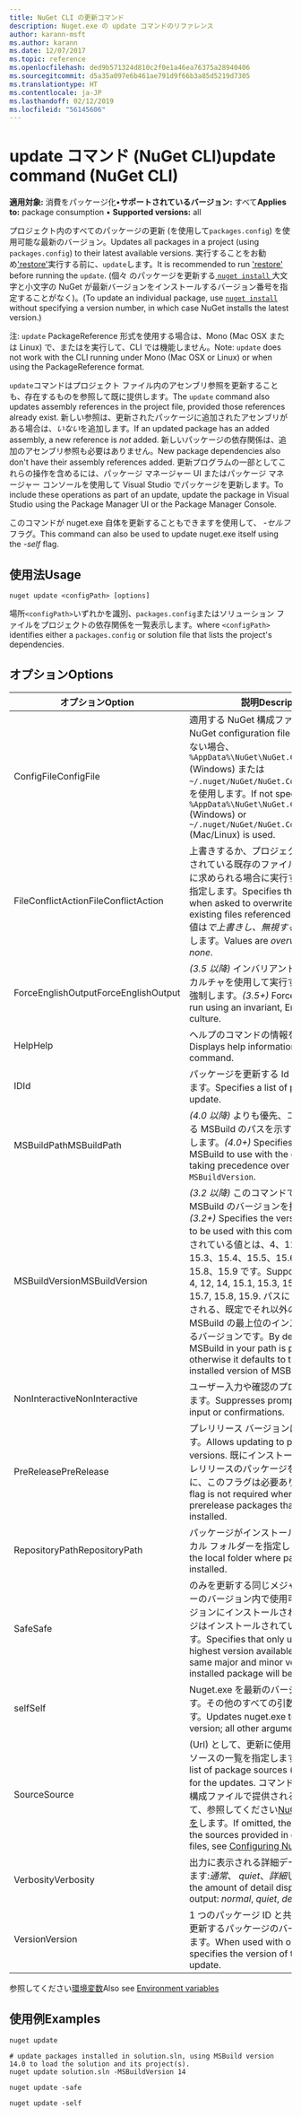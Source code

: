 ```yaml
---
title: NuGet CLI の更新コマンド
description: Nuget.exe の update コマンドのリファレンス
author: karann-msft
ms.author: karann
ms.date: 12/07/2017
ms.topic: reference
ms.openlocfilehash: ded9b571324d810c2f0e1a46ea76375a28940406
ms.sourcegitcommit: d5a35a097e6b461ae791d9f66b3a85d5219d7305
ms.translationtype: HT
ms.contentlocale: ja-JP
ms.lasthandoff: 02/12/2019
ms.locfileid: "56145606"
---
```

# <a name="update-command-nuget-cli"></a><span data-ttu-id="2d326-103">update コマンド (NuGet CLI)</span><span class="sxs-lookup"><span data-stu-id="2d326-103">update command (NuGet CLI)</span></span>

<span data-ttu-id="2d326-104">**適用対象:** 消費をパッケージ化&bullet;**サポートされているバージョン:** すべて</span><span class="sxs-lookup"><span data-stu-id="2d326-104">**Applies to:** package consumption &bullet; **Supported versions:** all</span></span>

<span data-ttu-id="2d326-105">プロジェクト内のすべてのパッケージの更新 (を使用して`packages.config`) を使用可能な最新のバージョン。</span><span class="sxs-lookup"><span data-stu-id="2d326-105">Updates all packages in a project (using `packages.config`) to their latest available versions.</span></span> <span data-ttu-id="2d326-106">実行することをお勧め['restore'](cli-ref-restore.md)実行する前に、`update`します。</span><span class="sxs-lookup"><span data-stu-id="2d326-106">It is recommended to run ['restore'](cli-ref-restore.md) before running the `update`.</span></span> <span data-ttu-id="2d326-107">(個々 のパッケージを更新する[ `nuget install` ](cli-ref-install.md)大文字と小文字の NuGet が最新バージョンをインストールするバージョン番号を指定することがなく)。</span><span class="sxs-lookup"><span data-stu-id="2d326-107">(To update an individual package, use [`nuget install`](cli-ref-install.md) without specifying a version number, in which case NuGet installs the latest version.)</span></span>

<span data-ttu-id="2d326-108">注: `update` PackageReference 形式を使用する場合は、Mono (Mac OSX または Linux) で、またはを実行して、CLI では機能しません。</span><span class="sxs-lookup"><span data-stu-id="2d326-108">Note: `update` does not work with the CLI running under Mono (Mac OSX or Linux) or when using the PackageReference format.</span></span>

<span data-ttu-id="2d326-109">`update`コマンドはプロジェクト ファイル内のアセンブリ参照を更新することも、存在するものを参照して既に提供します。</span><span class="sxs-lookup"><span data-stu-id="2d326-109">The `update` command also updates assembly references in the project file, provided those references already exist.</span></span> <span data-ttu-id="2d326-110">新しい参照は、更新されたパッケージに追加されたアセンブリがある場合は、*いない*を追加します。</span><span class="sxs-lookup"><span data-stu-id="2d326-110">If an updated package has an added assembly, a new reference is *not* added.</span></span> <span data-ttu-id="2d326-111">新しいパッケージの依存関係は、追加のアセンブリ参照も必要はありません。</span><span class="sxs-lookup"><span data-stu-id="2d326-111">New package dependencies also don't have their assembly references added.</span></span> <span data-ttu-id="2d326-112">更新プログラムの一部としてこれらの操作を含めるには、パッケージ マネージャー UI またはパッケージ マネージャー コンソールを使用して Visual Studio でパッケージを更新します。</span><span class="sxs-lookup"><span data-stu-id="2d326-112">To include these operations as part of an update, update the package in Visual Studio using the Package Manager UI or the Package Manager Console.</span></span>

<span data-ttu-id="2d326-113">このコマンドが nuget.exe 自体を更新することもできますを使用して、 *-セルフ*フラグ。</span><span class="sxs-lookup"><span data-stu-id="2d326-113">This command can also be used to update nuget.exe itself using the *-self* flag.</span></span>

## <a name="usage"></a><span data-ttu-id="2d326-114">使用法</span><span class="sxs-lookup"><span data-stu-id="2d326-114">Usage</span></span>

```cli
nuget update <configPath> [options]
```

<span data-ttu-id="2d326-115">場所`<configPath>`いずれかを識別、`packages.config`またはソリューション ファイルをプロジェクトの依存関係を一覧表示します。</span><span class="sxs-lookup"><span data-stu-id="2d326-115">where `<configPath>` identifies either a `packages.config` or solution file that lists the project's dependencies.</span></span>

## <a name="options"></a><span data-ttu-id="2d326-116">オプション</span><span class="sxs-lookup"><span data-stu-id="2d326-116">Options</span></span>

| <span data-ttu-id="2d326-117">オプション</span><span class="sxs-lookup"><span data-stu-id="2d326-117">Option</span></span> | <span data-ttu-id="2d326-118">説明</span><span class="sxs-lookup"><span data-stu-id="2d326-118">Description</span></span> |
| --- | --- |
| <span data-ttu-id="2d326-119">ConfigFile</span><span class="sxs-lookup"><span data-stu-id="2d326-119">ConfigFile</span></span> | <span data-ttu-id="2d326-120">適用する NuGet 構成ファイル。</span><span class="sxs-lookup"><span data-stu-id="2d326-120">The NuGet configuration file to apply.</span></span> <span data-ttu-id="2d326-121">指定しない場合、 `%AppData%\NuGet\NuGet.Config` (Windows) または`~/.nuget/NuGet/NuGet.Config`(Mac/linux) を使用します。</span><span class="sxs-lookup"><span data-stu-id="2d326-121">If not specified, `%AppData%\NuGet\NuGet.Config` (Windows) or `~/.nuget/NuGet/NuGet.Config` (Mac/Linux) is used.</span></span>|
| <span data-ttu-id="2d326-122">FileConflictAction</span><span class="sxs-lookup"><span data-stu-id="2d326-122">FileConflictAction</span></span> | <span data-ttu-id="2d326-123">上書きするか、プロジェクトによって参照されている既存のファイルを無視するように求められる場合に実行するアクションを指定します。</span><span class="sxs-lookup"><span data-stu-id="2d326-123">Specifies the action to take when asked to overwrite or ignore existing files referenced by the project.</span></span> <span data-ttu-id="2d326-124">値は*で上書きし、無視する場合に、none*します。</span><span class="sxs-lookup"><span data-stu-id="2d326-124">Values are *overwrite, ignore, none*.</span></span> |
| <span data-ttu-id="2d326-125">ForceEnglishOutput</span><span class="sxs-lookup"><span data-stu-id="2d326-125">ForceEnglishOutput</span></span> | <span data-ttu-id="2d326-126">*(3.5 以降)* インバリアントの英語ベースのカルチャを使用して実行する nuget.exe を強制します。</span><span class="sxs-lookup"><span data-stu-id="2d326-126">*(3.5+)* Forces nuget.exe to run using an invariant, English-based culture.</span></span> |
| <span data-ttu-id="2d326-127">Help</span><span class="sxs-lookup"><span data-stu-id="2d326-127">Help</span></span> | <span data-ttu-id="2d326-128">ヘルプのコマンドの情報を表示します。</span><span class="sxs-lookup"><span data-stu-id="2d326-128">Displays help information for the command.</span></span> |
| <span data-ttu-id="2d326-129">ID</span><span class="sxs-lookup"><span data-stu-id="2d326-129">Id</span></span> | <span data-ttu-id="2d326-130">パッケージを更新する Id の一覧を指定します。</span><span class="sxs-lookup"><span data-stu-id="2d326-130">Specifies a list of package IDs to update.</span></span> |
| <span data-ttu-id="2d326-131">MSBuildPath</span><span class="sxs-lookup"><span data-stu-id="2d326-131">MSBuildPath</span></span> | <span data-ttu-id="2d326-132">*(4.0 以降)* よりも優先、コマンドで使用する MSBuild のパスを示す`-MSBuildVersion`します。</span><span class="sxs-lookup"><span data-stu-id="2d326-132">*(4.0+)* Specifies the path of MSBuild to use with the command, taking precedence over `-MSBuildVersion`.</span></span> |
| <span data-ttu-id="2d326-133">MSBuildVersion</span><span class="sxs-lookup"><span data-stu-id="2d326-133">MSBuildVersion</span></span> | <span data-ttu-id="2d326-134">*(3.2 以降)* このコマンドで使用する MSBuild のバージョンを指定します。</span><span class="sxs-lookup"><span data-stu-id="2d326-134">*(3.2+)* Specifies the version of MSBuild to be used with this command.</span></span> <span data-ttu-id="2d326-135">サポートされている値とは、4、12、14、15.1、15.3、15.4、15.5、15.6、15.7、15.8、15.9 です。</span><span class="sxs-lookup"><span data-stu-id="2d326-135">Supported values are 4, 12, 14, 15.1, 15.3, 15.4, 15.5, 15.6, 15.7, 15.8, 15.9.</span></span> <span data-ttu-id="2d326-136">パスに MSBuild が取得される、既定でそれ以外の場合、既定値 MSBuild の最上位のインストールされているバージョンです。</span><span class="sxs-lookup"><span data-stu-id="2d326-136">By default the MSBuild in your path is picked, otherwise it defaults to the highest installed version of MSBuild.</span></span> |
| <span data-ttu-id="2d326-137">NonInteractive</span><span class="sxs-lookup"><span data-stu-id="2d326-137">NonInteractive</span></span> | <span data-ttu-id="2d326-138">ユーザー入力や確認のプロンプトを抑制します。</span><span class="sxs-lookup"><span data-stu-id="2d326-138">Suppresses prompts for user input or confirmations.</span></span> |
| <span data-ttu-id="2d326-139">PreRelease</span><span class="sxs-lookup"><span data-stu-id="2d326-139">PreRelease</span></span> | <span data-ttu-id="2d326-140">プレリリース バージョンに更新を許可します。</span><span class="sxs-lookup"><span data-stu-id="2d326-140">Allows updating to prerelease versions.</span></span> <span data-ttu-id="2d326-141">既にインストールされているプレリリースのパッケージを更新するときに、このフラグは必要ありません。</span><span class="sxs-lookup"><span data-stu-id="2d326-141">This flag is not required when updating prerelease packages that are already installed.</span></span> |
| <span data-ttu-id="2d326-142">RepositoryPath</span><span class="sxs-lookup"><span data-stu-id="2d326-142">RepositoryPath</span></span> | <span data-ttu-id="2d326-143">パッケージがインストールされているローカル フォルダーを指定します。</span><span class="sxs-lookup"><span data-stu-id="2d326-143">Specifies the local folder where packages are installed.</span></span> |
| <span data-ttu-id="2d326-144">Safe</span><span class="sxs-lookup"><span data-stu-id="2d326-144">Safe</span></span> | <span data-ttu-id="2d326-145">のみを更新する同じメジャーおよびマイナーのバージョン内で使用可能な最上位バージョンにインストールされているパッケージはインストールされているを指定します。</span><span class="sxs-lookup"><span data-stu-id="2d326-145">Specifies that only updates with the highest version available within the same major and minor version as the installed package will be installed.</span></span> |
| <span data-ttu-id="2d326-146">self</span><span class="sxs-lookup"><span data-stu-id="2d326-146">Self</span></span> | <span data-ttu-id="2d326-147">Nuget.exe を最新のバージョンに更新します。その他のすべての引数は無視されます。</span><span class="sxs-lookup"><span data-stu-id="2d326-147">Updates nuget.exe to the latest version; all other arguments are ignored.</span></span> |
| <span data-ttu-id="2d326-148">Source</span><span class="sxs-lookup"><span data-stu-id="2d326-148">Source</span></span> | <span data-ttu-id="2d326-149">(Url) として、更新に使用するパッケージ ソースの一覧を指定します。</span><span class="sxs-lookup"><span data-stu-id="2d326-149">Specifies the list of package sources (as URLs) to use for the updates.</span></span> <span data-ttu-id="2d326-150">コマンドを省略すると、構成ファイルで提供されるソースを使用して、参照してください[NuGet の構成の動作を](../consume-packages/configuring-nuget-behavior.md)します。</span><span class="sxs-lookup"><span data-stu-id="2d326-150">If omitted, the command uses the sources provided in configuration files, see [Configuring NuGet behavior](../consume-packages/configuring-nuget-behavior.md).</span></span> |
| <span data-ttu-id="2d326-151">Verbosity</span><span class="sxs-lookup"><span data-stu-id="2d326-151">Verbosity</span></span> | <span data-ttu-id="2d326-152">出力に表示される詳細データの量を指定します:*通常*、 *quiet*、*詳細*します。</span><span class="sxs-lookup"><span data-stu-id="2d326-152">Specifies the amount of detail displayed in the output: *normal*, *quiet*, *detailed*.</span></span> |
| <span data-ttu-id="2d326-153">Version</span><span class="sxs-lookup"><span data-stu-id="2d326-153">Version</span></span> | <span data-ttu-id="2d326-154">1 つのパッケージ ID と共に使用すると、更新するパッケージのバージョンを指定します。</span><span class="sxs-lookup"><span data-stu-id="2d326-154">When used with one package ID, specifies the version of the package to update.</span></span> |

<span data-ttu-id="2d326-155">参照してください[環境変数](cli-ref-environment-variables.md)</span><span class="sxs-lookup"><span data-stu-id="2d326-155">Also see [Environment variables](cli-ref-environment-variables.md)</span></span>

## <a name="examples"></a><span data-ttu-id="2d326-156">使用例</span><span class="sxs-lookup"><span data-stu-id="2d326-156">Examples</span></span>

```cli
nuget update

# update packages installed in solution.sln, using MSBuild version 14.0 to load the solution and its project(s).
nuget update solution.sln -MSBuildVersion 14

nuget update -safe

nuget update -self
```
